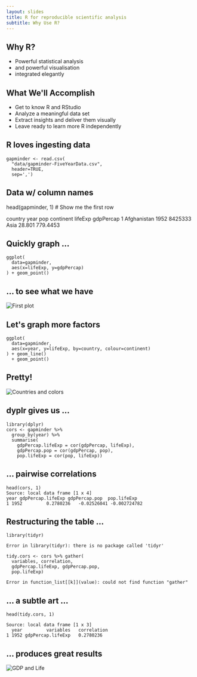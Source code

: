 ```yaml
---
layout: slides
title: R for reproducible scientific analysis
subtitle: Why Use R?
---
```




## Why R?

* Powerful statistical analysis
* and powerful visualisation
* integrated elegantly

## What We'll Accomplish

* Get to know R and RStudio
* Analyze a meaningful data set
* Extract insights and deliver them visually
* Leave ready to learn more R independently

## R loves ingesting data

```
gapminder <- read.csv(
  "data/gapminder-FiveYearData.csv",
  header=TRUE,
  sep=',')
```

## Data w/ column names

head(gapminder, 1) # Show me the first row

country year     pop continent lifeExp gdpPercap
1 Afghanistan 1952 8425333      Asia  28.801  779.4453

## Quickly graph ...
```
ggplot(
  data=gapminder,
  aes(x=lifeExp, y=gdpPercap)
) + geom_point()
```

## ... to see what we have
![First plot](img/first_plot.png)

## Let's graph more factors
```
ggplot(
  data=gapminder,
  aes(x=year, y=lifeExp, by=country, colour=continent)
) + geom_line()
  + geom_point()
```

## Pretty!
![Countries and colors](img/countries_and_colors.png)

## dyplr gives us ...

~~~{.r}
library(dplyr)
cors <- gapminder %>%
  group_by(year) %>%
  summarise(
    gdpPercap.lifeExp = cor(gdpPercap, lifeExp),
    gdpPercap.pop = cor(gdpPercap, pop),
    pop.lifeExp = cor(pop, lifeExp))
~~~

## ... pairwise correlations
```
head(cors, 1)
Source: local data frame [1 x 4]
year gdpPercap.lifeExp gdpPercap.pop  pop.lifeExp
1 1952         0.2780236   -0.02526041 -0.002724782
```

## Restructuring the table ...

~~~{.r}
library(tidyr)
~~~



~~~{.error}
Error in library(tidyr): there is no package called 'tidyr'

~~~



~~~{.r}
tidy.cors <- cors %>% gather(
  variables, correlation,
  gdpPercap.lifeExp, gdpPercap.pop,
  pop.lifeExp)
~~~



~~~{.error}
Error in function_list[[k]](value): could not find function "gather"

~~~
## ... a subtle art ...
```
head(tidy.cors, 1)

Source: local data frame [1 x 3]
  year         variables   correlation
1 1952 gdpPercap.lifeExp   0.2780236
```

## ... produces great results
![GDP and Life](img/gdp_and_life.png)
